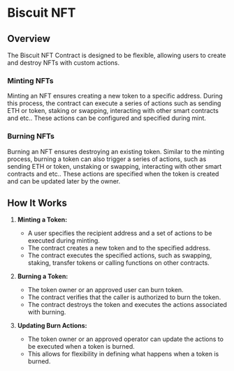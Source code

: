 # Biscuit NFT

## Overview

The Biscuit NFT Contract is designed to be flexible, allowing users to create and destroy NFTs with custom actions.

### Minting NFTs

Minting an NFT ensures creating a new token to a specific address. During this process, the contract can execute a series of actions such as sending ETH or token, staking or swapping, interacting with other smart contracts and etc.. These actions can be configured and specified during mint.

### Burning NFTs

Burning an NFT ensures destroying an existing token. Similar to the minting process, burning a token can also trigger a series of actions, such as sending ETH or token, unstaking or swapping, interacting with other smart contracts and etc.. These actions are specified when the token is created and can be updated later by the owner.

## How It Works

1. **Minting a Token:**

    - A user specifies the recipient address and a set of actions to be executed during minting.
    - The contract creates a new token and to the specified address.
    - The contract executes the specified actions, such as swapping, staking, transfer tokens or calling functions on other contracts.

2. **Burning a Token:**

    - The token owner or an approved user can burn token.
    - The contract verifies that the caller is authorized to burn the token.
    - The contract destroys the token and executes the actions associated with burning.

3. **Updating Burn Actions:**

    - The token owner or an approved operator can update the actions to be executed when a token is burned.
    - This allows for flexibility in defining what happens when a token is burned.
